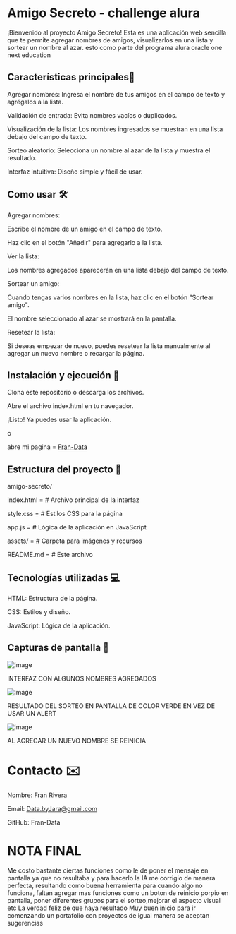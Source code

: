 <h1>Amigo Secreto - challenge alura </h1>
¡Bienvenido al proyecto Amigo Secreto! Esta es una aplicación web sencilla que te permite agregar nombres de amigos, visualizarlos en una lista y sortear un nombre al azar. esto como parte del programa alura oracle one next education

<h2>Características principales🌟</h2>

Agregar nombres: Ingresa el nombre de tus amigos en el campo de texto y agrégalos a la lista.

Validación de entrada: Evita nombres vacíos o duplicados.

Visualización de la lista: Los nombres ingresados se muestran en una lista debajo del campo de texto.

Sorteo aleatorio: Selecciona un nombre al azar de la lista y muestra el resultado.

Interfaz intuitiva: Diseño simple y fácil de usar.

<h2>Como usar 🛠️</h2>
 
Agregar nombres:

Escribe el nombre de un amigo en el campo de texto.

Haz clic en el botón "Añadir" para agregarlo a la lista.

Ver la lista:

Los nombres agregados aparecerán en una lista debajo del campo de texto.

Sortear un amigo:

Cuando tengas varios nombres en la lista, haz clic en el botón "Sortear amigo".

El nombre seleccionado al azar se mostrará en la pantalla.

Resetear la lista:

Si deseas empezar de nuevo, puedes resetear la lista manualmente al agregar un nuevo nombre o recargar la página.

<h2>Instalación y ejecución 🚀</h2>

Clona este repositorio o descarga los archivos.

Abre el archivo index.html en tu navegador.

¡Listo! Ya puedes usar la aplicación.

o

abre mi pagina = [Fran-Data](https://fran-data.github.io/alura-amigo-secreto-challenge/ "Deployed en GitHubPages")

<h2>Estructura del proyecto 📂</h2>
amigo-secreto/

index.html   =   # Archivo principal de la interfaz

style.css    =   # Estilos CSS para la página

app.js      =    # Lógica de la aplicación en JavaScript

assets/    =     # Carpeta para imágenes y recursos

README.md    =   # Este archivo


<h2>Tecnologías utilizadas 💻</h2>

HTML: Estructura de la página.

CSS: Estilos y diseño.

JavaScript: Lógica de la aplicación.

<h2>Capturas de pantalla 📸</h2> 

![image](https://github.com/user-attachments/assets/3d151b9a-b9e1-434d-93ab-4fb76a4d5503)

INTERFAZ CON ALGUNOS NOMBRES AGREGADOS

![image](https://github.com/user-attachments/assets/6f57a6a4-1f0c-4ed7-b959-67c66e8ebb65)

RESULTADO DEL SORTEO EN PANTALLA DE COLOR VERDE EN VEZ DE USAR UN ALERT

![image](https://github.com/user-attachments/assets/b07d02ec-d3d7-434b-afac-cdc0449eb814)

AL AGREGAR UN NUEVO NOMBRE SE REINICIA

<h1>Contacto ✉️</h1>

Nombre: Fran Rivera

Email: Data.byJara@gmail.com

GitHub: Fran-Data

<h1>NOTA FINAL</h1>

Me costo bastante ciertas funciones como le de poner el mensaje en pantalla ya que no resultaba y para hacerlo la IA me corrigio de manera perfecta, resultando como buena herramienta para cuando algo no funciona, faltan agregar mas funciones como un boton de reinicio porpio en pantalla, poner diferentes grupos para el sorteo,mejorar el aspecto visual etc
La verdad feliz de que haya resultado 
Muy buen inicio para ir comenzando un portafolio con proyectos de igual manera se aceptan sugerencias 


